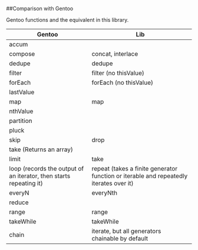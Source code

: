 ##Comparison with Gentoo

Gentoo functions and the equivalent in this library.

| Gentoo | Lib |
|---|---|
| accum |   |
| compose | concat, interlace |
| dedupe  | dedupe |
| filter  | filter (no thisValue) |
| forEach | forEach (no thisValue) |
| lastValue |  |
| map | map |
| nthValue |  |
| partition |  |
| pluck |  |
| skip | drop |
| take (Returns an array) |  |
| limit | take |
| loop (records the output of an iterator, then starts repeating it) | repeat (takes a finite generator function or iterable and repeatedly iterates over it) |
| everyN | everyNth |
| reduce |  |
| range | range |
| takeWhile | takeWhile |
| chain | iterate, but all generators chainable by default |
